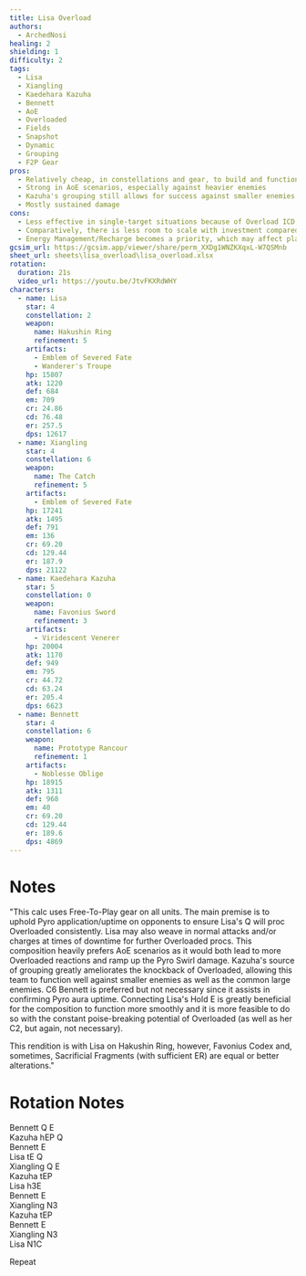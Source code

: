 ```yaml
---
title: Lisa Overload
authors:
  - ArchedNosi
healing: 2
shielding: 1
difficulty: 2
tags:
  - Lisa
  - Xiangling
  - Kaedehara Kazuha
  - Bennett
  - AoE
  - Overloaded
  - Fields
  - Snapshot
  - Dynamic
  - Grouping
  - F2P Gear
pros:
  - Relatively cheap, in constellations and gear, to build and function
  - Strong in AoE scenarios, especially against heavier enemies
  - Kazuha's grouping still allows for success against smaller enemies
  - Mostly sustained damage
cons:
  - Less effective in single-target situations because of Overload ICD, no Swirl scaling, etc.
  - Comparatively, there is less room to scale with investment compared to other teams
  - Energy Management/Recharge becomes a priority, which may affect playstyle
gcsim_url: https://gcsim.app/viewer/share/perm_XXDg1WNZKXqxL-W7QSMnb
sheet_url: sheets\lisa_overload\lisa_overload.xlsx
rotation:
  duration: 21s
  video_url: https://youtu.be/JtvFKXRdWHY
characters:
  - name: Lisa
    star: 4
    constellation: 2
    weapon:
      name: Hakushin Ring
      refinement: 5
    artifacts:
      - Emblem of Severed Fate
      - Wanderer's Troupe
    hp: 15807
    atk: 1220
    def: 684
    em: 709
    cr: 24.86
    cd: 76.48
    er: 257.5
    dps: 12617
  - name: Xiangling
    star: 4
    constellation: 6
    weapon:
      name: The Catch
      refinement: 5
    artifacts:
      - Emblem of Severed Fate
    hp: 17241
    atk: 1495
    def: 791
    em: 136
    cr: 69.20
    cd: 129.44
    er: 187.9
    dps: 21122
  - name: Kaedehara Kazuha
    star: 5
    constellation: 0
    weapon:
      name: Favonius Sword
      refinement: 3
    artifacts:
      - Viridescent Venerer
    hp: 20004
    atk: 1170
    def: 949
    em: 795
    cr: 44.72
    cd: 63.24
    er: 205.4
    dps: 6623
  - name: Bennett
    star: 4
    constellation: 6
    weapon:
      name: Prototype Rancour
      refinement: 1
    artifacts:
      - Noblesse Oblige
    hp: 18915
    atk: 1311
    def: 968
    em: 40
    cr: 69.20
    cd: 129.44
    er: 189.6
    dps: 4869
---
```


# **Notes**

"This calc uses Free-To-Play gear on all units. The main premise is to uphold Pyro application/uptime on opponents to ensure Lisa's Q will proc Overloaded consistently. Lisa may also weave in normal attacks and/or charges at times of downtime for further Overloaded procs. This composition heavily prefers AoE scenarios as it would both lead to more Overloaded reactions and ramp up the Pyro Swirl damage. Kazuha's source of grouping greatly ameliorates the knockback of Overloaded, allowing this team to function well against smaller enemies as well as the common large enemies. C6 Bennett is preferred but not necessary since it assists in confirming Pyro aura uptime. Connecting Lisa's Hold E is greatly beneficial for the composition to function more smoothly and it is more feasible to do so with the constant poise-breaking potential of Overloaded (as well as her C2, but again, not necessary).

This rendition is with Lisa on Hakushin Ring, however, Favonius Codex and, sometimes, Sacrificial Fragments (with sufficient ER) are equal or better alterations."					

# **Rotation Notes**

Bennett Q E  
Kazuha hEP Q  
Bennett E  
Lisa tE Q  
Xiangling Q E  
Kazuha tEP  
Lisa h3E  
Bennett E  
Xiangling N3  
Kazuha tEP  
Bennett E  
Xiangling N3  
Lisa N1C  

Repeat 